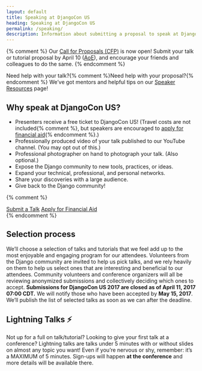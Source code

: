 ```yaml
---
layout: default
title: Speaking at DjangoCon US
heading: Speaking at DjangoCon US
permalink: /speaking/
description: Information about submitting a proposal to speak at DjangoCon US
---
```


{% comment %}
Our [Call for Proposals (CFP)](https://www.papercall.io/djangocon-us-2017) is now open! Submit your talk or tutorial proposal by April 10 ([AoE](https://time.is/compare/0000_11_Apr_2017_in_Anywhere_on_Earth)), and encourage your friends and colleagues to do the same.
{% endcomment %}

Need help with your talk?{% comment %}Need help with your proposal?{% endcomment %} We’ve got mentors and helpful tips on our [Speaker Resources](/speaking/speaker-resources/) page!

## Why speak at DjangoCon US?

- Presenters receive a free ticket to DjangoCon US! (Travel costs are not included{% comment %}, but speakers are encouraged to [apply for financial aid](/financial-aid/){% endcomment %}.)
- Professionally produced video of your talk published to our YouTube channel. (You may opt out of this.)
- Professional photographer on hand to photograph your talk. (Also optional.)
- Expose the Django community to new tools, practices, or ideas.
- Expand your technical, professional, and personal networks.
- Share your discoveries with a large audience.
- Give back to the Django community!

{% comment %}
<div class="row column v-pad-top">
    <div class="medium-5 medium-centered column">
        <div class="button-group expanded">
            <a class="button hollow theme-violetred" href="https://www.papercall.io/djangocon-us-2017">Submit a Talk</a>
            <a class="button hollow theme-willow" href="/financial-aid/">Apply for Financial Aid</a>
        </div>
    </div>
</div>
{% endcomment %}

## Selection process

We’ll choose a selection of talks and tutorials that we feel add up to the most enjoyable and engaging program for our attendees. Volunteers from the Django community are invited to help us pick talks, and we rely heavily on them to help us select ones that are interesting and beneficial to our attendees. Community volunteers and conference organizers will all be reviewing anonymized submissions and collectively deciding which ones to accept. **Submissions for DjangoCon US 2017 are closed as of April 11, 2017 07:00 CDT.** We will notify those who have been accepted by **May 15, 2017**. We’ll publish the list of selected talks as soon as we can after the deadline.

## Lightning Talks ⚡️

Not up for a full on talk/tutorial? Looking to give your first talk at a conference? Lightning talks are talks under 5 minutes with or without slides on almost any topic you want! Even if you’re nervous or shy, remember: it’s a MAXIMUM of 5 minutes. Sign-ups will happen **at the conference** and more details will be available there.
